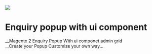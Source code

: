 <img src="https://devdocs.magento.com/assets/i/magento-logo.svg" />

# Enquiry popup with ui component

__Magento 2 Enquiry Popup With ui componet admin grid </br>
__Create your Popup Customize your own way...
